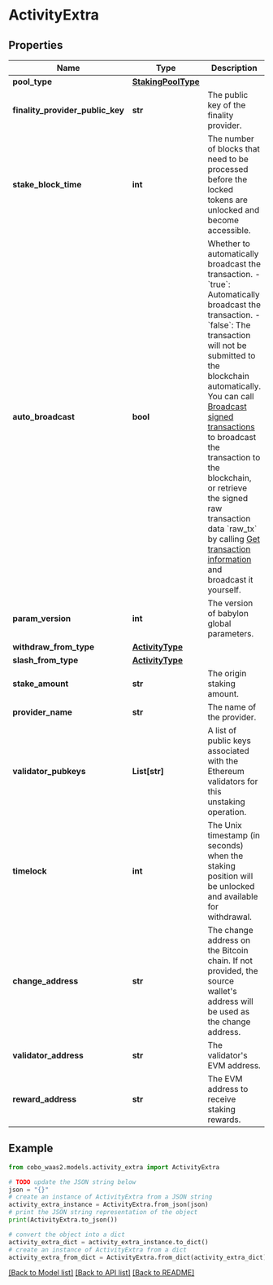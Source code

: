 # ActivityExtra


## Properties

Name | Type | Description | Notes
------------ | ------------- | ------------- | -------------
**pool_type** | [**StakingPoolType**](StakingPoolType.md) |  | 
**finality_provider_public_key** | **str** | The public key of the finality provider. | [optional] 
**stake_block_time** | **int** | The number of blocks that need to be processed before the locked tokens are unlocked and become accessible. | [optional] 
**auto_broadcast** | **bool** | Whether to automatically broadcast the transaction.  - &#x60;true&#x60;: Automatically broadcast the transaction. - &#x60;false&#x60;: The transaction will not be submitted to the blockchain automatically. You can call [Broadcast signed transactions](https://www.cobo.com/developers/v2/api-references/transactions/broadcast-signed-transactions) to broadcast the transaction to the blockchain, or retrieve the signed raw transaction data &#x60;raw_tx&#x60; by calling [Get transaction information](https://www.cobo.com/developers/v2/api-references/transactions/get-transaction-information) and broadcast it yourself.  | [optional] 
**param_version** | **int** | The version of babylon global parameters. | [optional] 
**withdraw_from_type** | [**ActivityType**](ActivityType.md) |  | [optional] 
**slash_from_type** | [**ActivityType**](ActivityType.md) |  | [optional] 
**stake_amount** | **str** | The origin staking amount. | [optional] 
**provider_name** | **str** | The name of the provider. | [optional] 
**validator_pubkeys** | **List[str]** | A list of public keys associated with the Ethereum validators for this unstaking operation. | [optional] 
**timelock** | **int** | The Unix timestamp (in seconds) when the staking position will be unlocked and available for withdrawal. | [optional] 
**change_address** | **str** | The change address on the Bitcoin chain. If not provided, the source wallet&#39;s address will be used as the change address. | [optional] 
**validator_address** | **str** | The validator&#39;s EVM address. | [optional] 
**reward_address** | **str** | The EVM address to receive staking rewards. | [optional] 

## Example

```python
from cobo_waas2.models.activity_extra import ActivityExtra

# TODO update the JSON string below
json = "{}"
# create an instance of ActivityExtra from a JSON string
activity_extra_instance = ActivityExtra.from_json(json)
# print the JSON string representation of the object
print(ActivityExtra.to_json())

# convert the object into a dict
activity_extra_dict = activity_extra_instance.to_dict()
# create an instance of ActivityExtra from a dict
activity_extra_from_dict = ActivityExtra.from_dict(activity_extra_dict)
```
[[Back to Model list]](../README.md#documentation-for-models) [[Back to API list]](../README.md#documentation-for-api-endpoints) [[Back to README]](../README.md)


